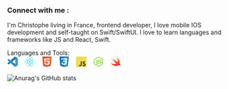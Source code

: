 ### Connect with me :

I'm Christophe living in France, frontend developer, 
I love mobile IOS development and self-taught on Swift/SwiftUI.
I love to learn languages and frameworks like JS and React, Swift.


Languages and Tools:\
[<img algin="left" alt="react" width="25px" src="./img/vscode.svg" style="padding-right: 11px" />](./img/vscode.svg)
[<img algin="left" alt="react" width="25px" src="./img/reactjs.svg" style="padding-right: 11px" />](./img/reactjs.svg)
[<img algin="left" alt="react" width="25px" src="./img/html5.svg" style="padding-right: 11px" />](./img/html5.svg)
[<img algin="left" alt="react" width="25px" src="./img/css.svg" style="padding-right: 11px" />](./img/css.svg)
[<img algin="left" alt="react" width="25px" src="./img/js.svg" style="padding-right: 11px" />](./img/js.svg)
[<img algin="left" alt="react" width="25px" src="./img/node.svg" style="padding-right: 11px" />](./img/node.svg)
[<img algin="left" alt="react" width="25px" src="./img/swift.jpg" style="padding-right: 11px" />](./img/swift.jpg)

<!--
**mitnick78/mitnick78** is a ✨ _special_ ✨ repository because its `README.md` (this file) appears on your GitHub profile.

Here are some ideas to get you started:

- 🔭 I’m currently working on ...
- 🌱 I’m currently learning ...
- 👯 I’m looking to collaborate on ...
- 🤔 I’m looking for help with ...
- 💬 Ask me about ...
- 📫 How to reach me: ...
- 😄 Pronouns: ...
- ⚡ Fun fact: ...
-->
![Anurag's GitHub stats](https://github-readme-stats.vercel.app/api?username=mitnick78&show_icons=true&theme=transparent)
